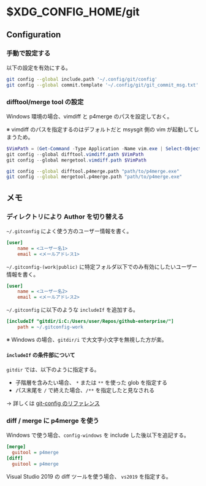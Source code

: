 # $XDG_CONFIG_HOME/git

## Configuration

### 手動で設定する

以下の設定を有効にする。

```sh
git config --global include.path '~/.config/git/config'
git config --global commit.template '~/.config/git/git_commit_msg.txt'
```

### difftool/merge tool の設定

Windows 環境の場合、vimdiff と p4merge のパスを設定しておく。

※ vimdiff のパスを指定するのはデフォルトだと msysgit 側の vim が起動してしまうため。

```powershell
$VimPath = (Get-Command -Type Application -Name vim.exe | Select-Object -First 1).Source
git config --global difftool.vimdiff.path $VimPath
git config --global mergetool.vimdiff.path $VimPath
```

```sh
git config --global difftool.p4merge.path "path/to/p4merge.exe"
git config --global mergetool.p4merge.path "path/to/p4merge.exe"
```

## メモ

### ディレクトリにより Author を切り替える

`~/.gitconfig` によく使う方のユーザー情報を書く。

```ini
[user]
    name = <ユーザー名1>
    email = <メールアドレス1>
```

`~/.gitconfig-(work|public)` に特定フォルダ以下でのみ有効にしたいユーザー情報を書く。

```ini
[user]
    name = <ユーザー名2>
    email = <メールアドレス2>
```

`~/.gitconfig` に以下のような `includeIf` を追加する。

```ini
[includeIf "gitdir/i:C:/Users/user/Repos/github-enterprise/"]
    path = ~/.gitconfig-work
```

※ Windows の場合、`gitdir/i` で大文字小文字を無視した方が楽。

#### `includeIf` の条件部について

`gitdir` では、以下のように指定する。

- 子階層を含みたい場合、 `*` または `**` を使った glob を指定する
- パス末尾を `/` で終えた場合、`/**` を指定したと見なされる

-> 詳しくは [git-config のリファレンス](https://git-scm.com/docs/git-config#_conditional_includes)

### diff / merge に p4merge を使う

Windows で使う場合、`config-windows` を include した後以下を追記する。

```ini
[merge]
  guitool = p4merge
[diff]
  guitool = p4merge
```

Visual Studio 2019 の diff ツールを使う場合、 `vs2019` を指定する。

